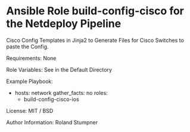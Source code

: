 # Ansible Role build-config-cisco for the Netdeploy Pipeline


Cisco Config Templates in Jinja2 to Generate Files for Cisco Switches to paste the Config.

Requirements:
    None

Role Variables:
    See in the Default Directory

Example Playbook:
- hosts: network
  gather_facts: no
  roles:
     - build-config-cisco-ios

License:
    MIT / BSD

Author Information:
Roland Stumpner 
